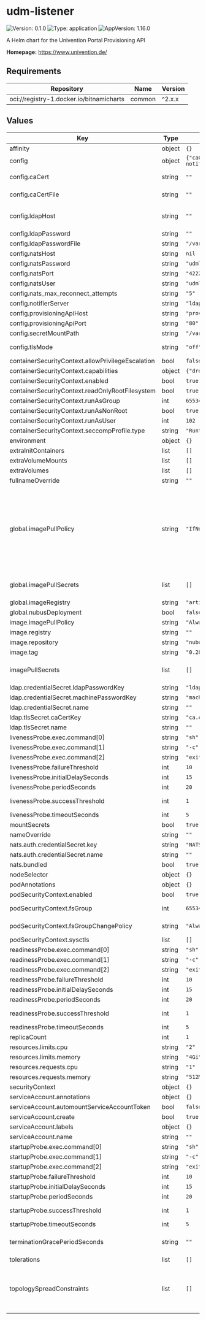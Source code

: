 # udm-listener

![Version: 0.1.0](https://img.shields.io/badge/Version-0.1.0-informational?style=flat-square) ![Type: application](https://img.shields.io/badge/Type-application-informational?style=flat-square) ![AppVersion: 1.16.0](https://img.shields.io/badge/AppVersion-1.16.0-informational?style=flat-square)

A Helm chart for the Univention Portal Provisioning API

**Homepage:** <https://www.univention.de/>

## Requirements

| Repository | Name | Version |
|------------|------|---------|
| oci://registry-1.docker.io/bitnamicharts | common | ^2.x.x |

## Values

| Key | Type | Default | Description |
|-----|------|---------|-------------|
| affinity | object | `{}` |  |
| config | object | `{"caCert":"","caCertFile":"","debugLevel":"2","eventsPasswordUdm":"udmpass","eventsUsernameUdm":"udm","ldapBaseDn":null,"ldapHost":"","ldapHostDn":null,"ldapPassword":"","ldapPasswordFile":"/var/secrets/ldap_secret","ldapPort":"389","natsHost":null,"natsPassword":"udmlistenerpass","natsPort":"4222","natsUser":"udmlistener","nats_max_reconnect_attempts":"5","notifierServer":"ldap-notifier","provisioningApi":{"auth":{"credentialSecret":{"name":"","passwordKey":"EVENTS_PASSWORD_UDM","userNameKey":"EVENTS_USERNAME_UDM"}}},"provisioningApiHost":"provisioning-api","provisioningApiPort":"80","secretMountPath":"/var/secrets","tlsMode":"off"}` | Configuration of the UDM Listener that is notified on LDAP changes |
| config.caCert | string | `""` | CA root certificate, base64-encoded. Optional; will be written to "caCertFile" if set. |
| config.caCertFile | string | `""` | Where to search for the CA Certificate file. caCertFile: "/var/secrets/ca_cert" |
| config.ldapHost | string | `""` | The LDAP Server host, should point to the service name of the ldap-server-primary that the ldap-notifier is sharing a volume with. Example: "ldap-server-notifier" |
| config.ldapPassword | string | `""` | LDAP password for `cn=admin`. Will be written to "ldapPasswordFile" if set. |
| config.ldapPasswordFile | string | `"/var/secrets/ldap_secret"` | The path to the "ldapPasswordFile" docker secret or a plain file |
| config.natsHost | string | `nil` | NATS: host (required if nats.bundled == false) |
| config.natsPassword | string | `"udmlistenerpass"` | NATS: password |
| config.natsPort | string | `"4222"` | NATS: port (required if nats.bundled == false) |
| config.natsUser | string | `"udmlistener"` | NATS: user name |
| config.nats_max_reconnect_attempts | string | `"5"` | NATS: maximum number of reconnect attempts to the NATS server |
| config.notifierServer | string | `"ldap-notifier"` | Defaults to "ldapHost" if not set. |
| config.provisioningApiHost | string | `"provisioning-api"` | Provisioning-API Hostname |
| config.provisioningApiPort | string | `"80"` | Provisioning-API Port |
| config.secretMountPath | string | `"/var/secrets"` | Path to mount the secrets to. |
| config.tlsMode | string | `"off"` | Whether to start encryption and validate certificates. Chose from "off", "unvalidated" and "secure". |
| containerSecurityContext.allowPrivilegeEscalation | bool | `false` | Enable container privileged escalation. |
| containerSecurityContext.capabilities | object | `{"drop":["ALL"]}` | Security capabilities for container. |
| containerSecurityContext.enabled | bool | `true` | Enable security context. |
| containerSecurityContext.readOnlyRootFilesystem | bool | `true` | Mounts the container's root filesystem as read-only. |
| containerSecurityContext.runAsGroup | int | `65534` | Process group id. |
| containerSecurityContext.runAsNonRoot | bool | `true` | Run container as a user. |
| containerSecurityContext.runAsUser | int | `102` | Process user id. |
| containerSecurityContext.seccompProfile.type | string | `"RuntimeDefault"` | Disallow custom Seccomp profile by setting it to RuntimeDefault. |
| environment | object | `{}` |  |
| extraInitContainers | list | `[]` |  |
| extraVolumeMounts | list | `[]` | Optionally specify an extra list of additional volumeMounts. |
| extraVolumes | list | `[]` | Optionally specify an extra list of additional volumes. |
| fullnameOverride | string | `""` |  |
| global.imagePullPolicy | string | `"IfNotPresent"` | Define an ImagePullPolicy.  Ref.: https://kubernetes.io/docs/concepts/containers/images/#image-pull-policy  "IfNotPresent" => The image is pulled only if it is not already present locally. "Always" => Every time the kubelet launches a container, the kubelet queries the container image registry to             resolve the name to an image digest. If the kubelet has a container image with that exact digest cached             locally, the kubelet uses its cached image; otherwise, the kubelet pulls the image with the resolved             digest, and uses that image to launch the container. "Never" => The kubelet does not try fetching the image. If the image is somehow already present locally, the            kubelet attempts to start the container; otherwise, startup fails. |
| global.imagePullSecrets | list | `[]` | Credentials to fetch images from private registry. Ref: https://kubernetes.io/docs/tasks/configure-pod-container/pull-image-private-registry/  imagePullSecrets:   - "docker-registry" |
| global.imageRegistry | string | `"artifacts.software-univention.de"` | Container registry address. |
| global.nubusDeployment | bool | `false` | Indicates wether this chart is part of a Nubus deployment. |
| image.imagePullPolicy | string | `"Always"` |  |
| image.registry | string | `""` |  |
| image.repository | string | `"nubus-dev/images/provisioning-udm-listener"` |  |
| image.tag | string | `"0.28.3@sha256:b9c452e55e6716f93309bef0af7d401e218cd1e6ea9ad3d2819fb10dd631aecd"` |  |
| imagePullSecrets | list | `[]` | Credentials to fetch images from private registry. Ref: https://kubernetes.io/docs/tasks/configure-pod-container/pull-image-private-registry/  imagePullSecrets:   - "docker-registry" |
| ldap.credentialSecret.ldapPasswordKey | string | `"ldap.secret"` |  |
| ldap.credentialSecret.machinePasswordKey | string | `"machine.secret"` |  |
| ldap.credentialSecret.name | string | `""` |  |
| ldap.tlsSecret.caCertKey | string | `"ca.crt"` |  |
| ldap.tlsSecret.name | string | `""` |  |
| livenessProbe.exec.command[0] | string | `"sh"` |  |
| livenessProbe.exec.command[1] | string | `"-c"` |  |
| livenessProbe.exec.command[2] | string | `"exit 0\n"` |  |
| livenessProbe.failureThreshold | int | `10` | Number of failed executions until container is terminated. |
| livenessProbe.initialDelaySeconds | int | `15` | Delay after container start until LivenessProbe is executed. |
| livenessProbe.periodSeconds | int | `20` | Time between probe executions. |
| livenessProbe.successThreshold | int | `1` | Number of successful executions after failed ones until container is marked healthy. |
| livenessProbe.timeoutSeconds | int | `5` | Timeout for command return. |
| mountSecrets | bool | `true` |  |
| nameOverride | string | `""` |  |
| nats.auth.credentialSecret.key | string | `"NATS_PASSWORD"` |  |
| nats.auth.credentialSecret.name | string | `""` |  |
| nats.bundled | bool | `true` |  |
| nodeSelector | object | `{}` |  |
| podAnnotations | object | `{}` |  |
| podSecurityContext.enabled | bool | `true` | Enable security context. |
| podSecurityContext.fsGroup | int | `65534` | If specified, all processes of the container are also part of the supplementary group. |
| podSecurityContext.fsGroupChangePolicy | string | `"Always"` | Change ownership and permission of the volume before being exposed inside a Pod. |
| podSecurityContext.sysctls | list | `[]` | Allow binding to ports below 1024 without root access. |
| readinessProbe.exec.command[0] | string | `"sh"` |  |
| readinessProbe.exec.command[1] | string | `"-c"` |  |
| readinessProbe.exec.command[2] | string | `"exit 0\n"` |  |
| readinessProbe.failureThreshold | int | `10` | Number of failed executions until container is terminated. |
| readinessProbe.initialDelaySeconds | int | `15` | Delay after container start until ReadinessProbe is executed. |
| readinessProbe.periodSeconds | int | `20` | Time between probe executions. |
| readinessProbe.successThreshold | int | `1` | Number of successful executions after failed ones until container is marked healthy. |
| readinessProbe.timeoutSeconds | int | `5` | Timeout for command return. |
| replicaCount | int | `1` |  |
| resources.limits.cpu | string | `"2"` |  |
| resources.limits.memory | string | `"4Gi"` |  |
| resources.requests.cpu | string | `"1"` |  |
| resources.requests.memory | string | `"512Mi"` |  |
| securityContext | object | `{}` |  |
| serviceAccount.annotations | object | `{}` |  |
| serviceAccount.automountServiceAccountToken | bool | `false` |  |
| serviceAccount.create | bool | `true` |  |
| serviceAccount.labels | object | `{}` | Additional custom labels for the ServiceAccount. |
| serviceAccount.name | string | `""` |  |
| startupProbe.exec.command[0] | string | `"sh"` |  |
| startupProbe.exec.command[1] | string | `"-c"` |  |
| startupProbe.exec.command[2] | string | `"exit 0\n"` |  |
| startupProbe.failureThreshold | int | `10` | Number of failed executions until container is terminated. |
| startupProbe.initialDelaySeconds | int | `15` | Delay after container start until StartupProbe is executed. |
| startupProbe.periodSeconds | int | `20` | Time between probe executions. |
| startupProbe.successThreshold | int | `1` | Number of successful executions after failed ones until container is marked healthy. |
| startupProbe.timeoutSeconds | int | `5` | Timeout for command return. |
| terminationGracePeriodSeconds | string | `""` | In seconds, time the given to the pod needs to terminate gracefully. Ref: https://kubernetes.io/docs/concepts/workloads/pods/pod/#termination-of-pods |
| tolerations | list | `[]` |  |
| topologySpreadConstraints | list | `[]` | Topology spread constraints rely on node labels to identify the topology domain(s) that each Node is in. Ref: https://kubernetes.io/docs/concepts/workloads/pods/pod-topology-spread-constraints/  topologySpreadConstraints:   - maxSkew: 1     topologyKey: failure-domain.beta.kubernetes.io/zone     whenUnsatisfiable: DoNotSchedule |
